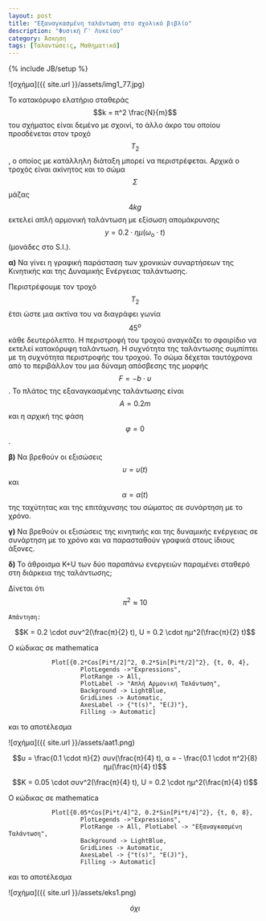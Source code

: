 ```yaml
---
layout: post
title: "Εξαναγκασμένη ταλάντωση στο σχολικό βιβλίο"
description: "Φυσική Γ' Λυκείου"
category: Άσκηση
tags: [Ταλαντώσεις, Μαθηματικά]
---
```

{% include JB/setup %}

![σχήμα]({{ site.url }}/assets/img1_77.jpg) 

Το κατακόρυφο ελατήριο σταθεράς $$k = π^2 \frac{N}{m}$$ του σχήματος είναι δεμένο με σχοινί, το άλλο άκρο του οποίου
προσδένεται στον τροχό $$Τ_2$$, ο οποίος με κατάλληλη διάταξη μπορεί να περιστρέφεται. Αρχικά ο τροχός είναι ακίνητος
και το σώμα $$Σ$$ μάζας $$4kg$$ εκτελεί απλή αρμονική ταλάντωση με εξίσωση απομάκρυνσης $$y = 0.2 \cdot ημ(ω_o \cdot t)$$ (μονάδες στο S.I.).

**α)** Να γίνει η γραφική παράσταση των χρονικών συναρτήσεων της Κινητικής και της Δυναμικής Ενέργειας ταλάντωσης. 

Περιστρέφουμε τον τροχό $$Τ_2$$ έτσι ώστε μια ακτίνα του να διαγράφει γωνία $$45^ο$$ κάθε δευτερόλεπτο. Η περιστροφή 
του τροχού αναγκάζει το σφαιρίδιο να εκτελεί κατακόρυφη ταλάντωση. Η συχνότητα της ταλάντωσης συμπίπτει με τη 
συχνότητα περιστροφής του τροχού. Το σώμα δέχεται ταυτόχρονα από το περιβάλλον του μια δύναμη απόσβεσης της μορφής
 $$F = -b \cdot υ$$. Το πλάτος της εξαναγκασμένης ταλάντωσης είναι $$Α = 0.2m$$ και η αρχική της φάση $$φ=0$$.

**β)** Να βρεθούν οι εξισώσεις $$υ=υ(t)$$ και $$α=α(t)$$ της ταχύτητας και της επιτάχυνσης του σώματος σε συνάρτηση με το χρόνο.

**γ)** Να βρεθούν οι εξισώσεις της κινητικής και της δυναμικής ενέργειας σε συνάρτηση με το χρόνο και να παρασταθούν γραφικά στους ίδιους άξονες.

**δ)** Το άθροισμα Κ+U των δύο παραπάνω ενεργειών παραμένει σταθερό στη διάρκεια της ταλάντωσης;

Δίνεται ότι $$π^2 \approx 10$$


`Απάντηση:`

$$Κ = 0.2 \cdot συν^2(\frac{π}{2} t), U = 0.2 \cdot ημ^2(\frac{π}{2} t)$$

Ο κώδικας σε mathematica 

				Plot[{0.2*Cos[Pi*t/2]^2, 0.2*Sin[Pi*t/2]^2}, {t, 0, 4}, 
						PlotLegends ->"Expressions",  
						PlotRange -> All, 
						PlotLabel -> "Απλή Αρμονική Ταλάντωση", 
						Background -> LightBlue, 
						GridLines -> Automatic, 
						AxesLabel -> {"t(s)", "E(J)"}, 
						Filling -> Automatic]


και το αποτέλεσμα

![σχήμα]({{ site.url }}/assets/aat1.png) 


$$υ = \frac{0.1 \cdot π}{2} συν(\frac{π}{4} t), α = - \frac{0.1 \cdot π^2}{8} ημ(\frac{π}{4} t)$$

$$Κ = 0.05 \cdot συν^2(\frac{π}{4} t), U = 0.2 \cdot ημ^2(\frac{π}{4} t)$$

Ο κώδικας σε mathematica

				Plot[{0.05*Cos[Pi*t/4]^2, 0.2*Sin[Pi*t/4]^2}, {t, 0, 8}, 
						PlotLegends ->"Expressions",  
						PlotRange -> All, PlotLabel -> "Εξαναγκασμένη Ταλάντωση", 
						Background -> LightBlue, 
						GridLines -> Automatic, 
						AxesLabel -> {"t(s)", "E(J)"}, 
						Filling -> Automatic]


και το αποτέλεσμα

![σχήμα]({{ site.url }}/assets/eks1.png) 


$$όχι$$




